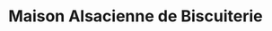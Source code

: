 ---
title: "Maison Alsacienne de Biscuiterie"
url: /strasbourg/maison-alsacienne-de-biscuiterie/
shop: pâtisserie
---